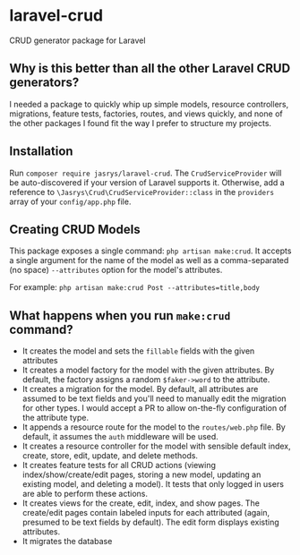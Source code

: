 # laravel-crud
CRUD generator package for Laravel

## Why is this better than all the other Laravel CRUD generators?

I needed a package to quickly whip up simple models, resource controllers, migrations, feature tests, factories, routes, and views quickly, and none of the other packages I found fit the way I prefer to structure my projects. 

## Installation

Run `composer require jasrys/laravel-crud`. The `CrudServiceProvider` will be auto-discovered if your version of Laravel supports it. Otherwise, add a reference to `\Jasrys\Crud\CrudServiceProvider::class` in the `providers` array of your `config/app.php` file.

## Creating CRUD Models

This package exposes a single command: `php artisan make:crud`. It accepts a single argument for the name of the model as well as a comma-separated (no space) `--attributes` option for the model's attributes.

For example: `php artisan make:crud Post --attributes=title,body`

## What happens when you run `make:crud` command?

* It creates the model and sets the `fillable` fields with the given attributes
* It creates a model factory for the model with the given attributes. By default, the factory assigns a random `$faker->word` to the attribute.
* It creates a migration for the model. By default, all attributes are assumed to be text fields and you'll need to manually edit the migration for other types. I would accept a PR to allow on-the-fly configuration of the attribute type.
* It appends a resource route for the model to the `routes/web.php` file. By default, it assumes the `auth` middleware will be used.
* It creates a resource controller for the model with sensible default index, create, store, edit, update, and delete methods.
* It creates feature tests for all CRUD actions (viewing index/show/create/edit pages, storing a new model, updating an existing model, and deleting a model). It tests that only logged in users are able to perform these actions.
* It creates views for the create, edit, index, and show pages. The create/edit pages contain labeled inputs for each attributed (again, presumed to be text fields by default). The edit form displays existing attributes.
* It migrates the database
